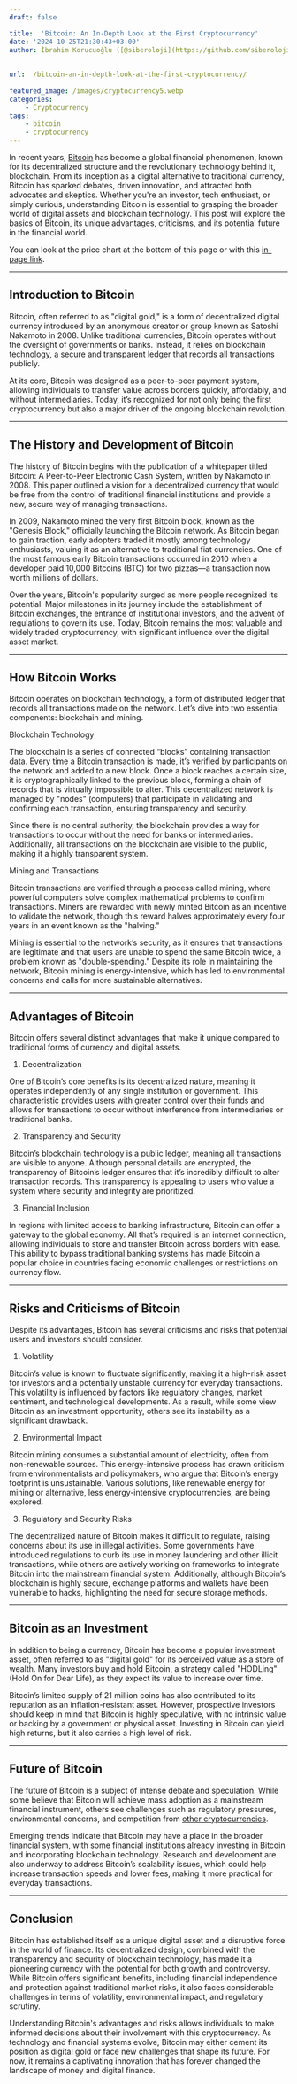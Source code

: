 ```yaml
---
draft: false

title:  'Bitcoin: An In-Depth Look at the First Cryptocurrency'
date: '2024-10-25T21:30:43+03:00'
author: İbrahim Korucuoğlu ([@siberoloji](https://github.com/siberoloji))
 
 
url:  /bitcoin-an-in-depth-look-at-the-first-cryptocurrency/
 
featured_image: /images/cryptocurrency5.webp
categories:
    - Cryptocurrency
tags:
    - bitcoin
    - cryptocurrency
---
```



In recent years, <a href="https://bitcoin.org/en/" target="_blank" rel="noopener" title="">Bitcoin</a> has become a global financial phenomenon, known for its decentralized structure and the revolutionary technology behind it, blockchain. From its inception as a digital alternative to traditional currency, Bitcoin has sparked debates, driven innovation, and attracted both advocates and skeptics. Whether you're an investor, tech enthusiast, or simply curious, understanding Bitcoin is essential to grasping the broader world of digital assets and blockchain technology. This post will explore the basics of Bitcoin, its unique advantages, criticisms, and its potential future in the financial world.



You can look at the price chart at the bottom of this page or with this <a href="#pricechart" title="in-page link">in-page link</a>.


<!-- wp:separator -->
<hr class="wp-block-separator has-alpha-channel-opacity"/>
<!-- /wp:separator -->


## Introduction to Bitcoin



Bitcoin, often referred to as "digital gold," is a form of decentralized digital currency introduced by an anonymous creator or group known as Satoshi Nakamoto in 2008. Unlike traditional currencies, Bitcoin operates without the oversight of governments or banks. Instead, it relies on blockchain technology, a secure and transparent ledger that records all transactions publicly.



At its core, Bitcoin was designed as a peer-to-peer payment system, allowing individuals to transfer value across borders quickly, affordably, and without intermediaries. Today, it’s recognized for not only being the first cryptocurrency but also a major driver of the ongoing blockchain revolution.


<!-- wp:separator -->
<hr class="wp-block-separator has-alpha-channel-opacity"/>
<!-- /wp:separator -->


## The History and Development of Bitcoin



The history of Bitcoin begins with the publication of a whitepaper titled Bitcoin: A Peer-to-Peer Electronic Cash System, written by Nakamoto in 2008. This paper outlined a vision for a decentralized currency that would be free from the control of traditional financial institutions and provide a new, secure way of managing transactions.



In 2009, Nakamoto mined the very first Bitcoin block, known as the "Genesis Block," officially launching the Bitcoin network. As Bitcoin began to gain traction, early adopters traded it mostly among technology enthusiasts, valuing it as an alternative to traditional fiat currencies. One of the most famous early Bitcoin transactions occurred in 2010 when a developer paid 10,000 Bitcoins (BTC) for two pizzas—a transaction now worth millions of dollars.



Over the years, Bitcoin's popularity surged as more people recognized its potential. Major milestones in its journey include the establishment of Bitcoin exchanges, the entrance of institutional investors, and the advent of regulations to govern its use. Today, Bitcoin remains the most valuable and widely traded cryptocurrency, with significant influence over the digital asset market.


<!-- wp:separator -->
<hr class="wp-block-separator has-alpha-channel-opacity"/>
<!-- /wp:separator -->


## How Bitcoin Works



Bitcoin operates on blockchain technology, a form of distributed ledger that records all transactions made on the network. Let’s dive into two essential components: blockchain and mining.



Blockchain Technology



The blockchain is a series of connected “blocks” containing transaction data. Every time a Bitcoin transaction is made, it’s verified by participants on the network and added to a new block. Once a block reaches a certain size, it is cryptographically linked to the previous block, forming a chain of records that is virtually impossible to alter. This decentralized network is managed by "nodes" (computers) that participate in validating and confirming each transaction, ensuring transparency and security.



Since there is no central authority, the blockchain provides a way for transactions to occur without the need for banks or intermediaries. Additionally, all transactions on the blockchain are visible to the public, making it a highly transparent system.



Mining and Transactions



Bitcoin transactions are verified through a process called mining, where powerful computers solve complex mathematical problems to confirm transactions. Miners are rewarded with newly minted Bitcoin as an incentive to validate the network, though this reward halves approximately every four years in an event known as the "halving."



Mining is essential to the network’s security, as it ensures that transactions are legitimate and that users are unable to spend the same Bitcoin twice, a problem known as "double-spending." Despite its role in maintaining the network, Bitcoin mining is energy-intensive, which has led to environmental concerns and calls for more sustainable alternatives.


<!-- wp:separator -->
<hr class="wp-block-separator has-alpha-channel-opacity"/>
<!-- /wp:separator -->


## Advantages of Bitcoin



Bitcoin offers several distinct advantages that make it unique compared to traditional forms of currency and digital assets.



1. Decentralization



One of Bitcoin’s core benefits is its decentralized nature, meaning it operates independently of any single institution or government. This characteristic provides users with greater control over their funds and allows for transactions to occur without interference from intermediaries or traditional banks.



2. Transparency and Security



Bitcoin’s blockchain technology is a public ledger, meaning all transactions are visible to anyone. Although personal details are encrypted, the transparency of Bitcoin’s ledger ensures that it’s incredibly difficult to alter transaction records. This transparency is appealing to users who value a system where security and integrity are prioritized.



3. Financial Inclusion



In regions with limited access to banking infrastructure, Bitcoin can offer a gateway to the global economy. All that’s required is an internet connection, allowing individuals to store and transfer Bitcoin across borders with ease. This ability to bypass traditional banking systems has made Bitcoin a popular choice in countries facing economic challenges or restrictions on currency flow.


<!-- wp:separator -->
<hr class="wp-block-separator has-alpha-channel-opacity"/>
<!-- /wp:separator -->


## Risks and Criticisms of Bitcoin



Despite its advantages, Bitcoin has several criticisms and risks that potential users and investors should consider.



1. Volatility



Bitcoin’s value is known to fluctuate significantly, making it a high-risk asset for investors and a potentially unstable currency for everyday transactions. This volatility is influenced by factors like regulatory changes, market sentiment, and technological developments. As a result, while some view Bitcoin as an investment opportunity, others see its instability as a significant drawback.



2. Environmental Impact



Bitcoin mining consumes a substantial amount of electricity, often from non-renewable sources. This energy-intensive process has drawn criticism from environmentalists and policymakers, who argue that Bitcoin’s energy footprint is unsustainable. Various solutions, like renewable energy for mining or alternative, less energy-intensive cryptocurrencies, are being explored.



3. Regulatory and Security Risks



The decentralized nature of Bitcoin makes it difficult to regulate, raising concerns about its use in illegal activities. Some governments have introduced regulations to curb its use in money laundering and other illicit transactions, while others are actively working on frameworks to integrate Bitcoin into the mainstream financial system. Additionally, although Bitcoin’s blockchain is highly secure, exchange platforms and wallets have been vulnerable to hacks, highlighting the need for secure storage methods.


<!-- wp:separator -->
<hr class="wp-block-separator has-alpha-channel-opacity"/>
<!-- /wp:separator -->


## Bitcoin as an Investment



In addition to being a currency, Bitcoin has become a popular investment asset, often referred to as "digital gold" for its perceived value as a store of wealth. Many investors buy and hold Bitcoin, a strategy called "HODLing" (Hold On for Dear Life), as they expect its value to increase over time.



Bitcoin’s limited supply of 21 million coins has also contributed to its reputation as an inflation-resistant asset. However, prospective investors should keep in mind that Bitcoin is highly speculative, with no intrinsic value or backing by a government or physical asset. Investing in Bitcoin can yield high returns, but it also carries a high level of risk.


<!-- wp:separator -->
<hr class="wp-block-separator has-alpha-channel-opacity"/>
<!-- /wp:separator -->


## Future of Bitcoin



The future of Bitcoin is a subject of intense debate and speculation. While some believe that Bitcoin will achieve mass adoption as a mainstream financial instrument, others see challenges such as regulatory pressures, environmental concerns, and competition from <a href="https://www.siberoloji.com/top-1000-cryptocurrencies-list-sorted-in-market-cap/" target="_blank" rel="noopener" title="">other cryptocurrencies</a>.



Emerging trends indicate that Bitcoin may have a place in the broader financial system, with some financial institutions already investing in Bitcoin and incorporating blockchain technology. Research and development are also underway to address Bitcoin’s scalability issues, which could help increase transaction speeds and lower fees, making it more practical for everyday transactions.


<!-- wp:separator -->
<hr class="wp-block-separator has-alpha-channel-opacity"/>
<!-- /wp:separator -->


## Conclusion



Bitcoin has established itself as a unique digital asset and a disruptive force in the world of finance. Its decentralized design, combined with the transparency and security of blockchain technology, has made it a pioneering currency with the potential for both growth and controversy. While Bitcoin offers significant benefits, including financial independence and protection against traditional market risks, it also faces considerable challenges in terms of volatility, environmental impact, and regulatory scrutiny.



Understanding Bitcoin's advantages and risks allows individuals to make informed decisions about their involvement with this cryptocurrency. As technology and financial systems evolve, Bitcoin may either cement its position as digital gold or face new challenges that shape its future. For now, it remains a captivating innovation that has forever changed the landscape of money and digital finance.

